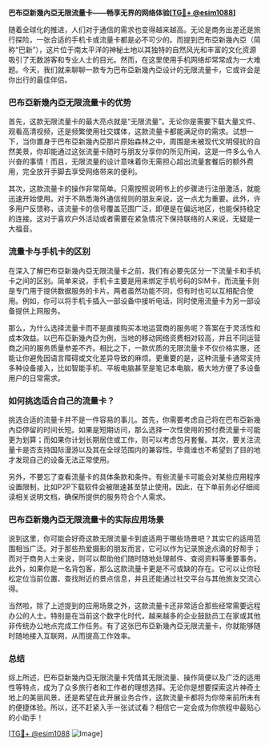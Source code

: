 **巴布亞新幾內亞无限流量卡——畅享无界的网络体验[[TG💪+ @esim1088](https://t.me/s/esim1088)]**

随着全球化的推进，人们对于通信的需求也变得越来越高。无论是商务出差还是旅行探险，一张合适的手机卡或流量卡都是必不可少的。而提到巴布亞新幾內亞（简称“巴新”），这片位于南太平洋的神秘土地以其独特的自然风光和丰富的文化资源吸引了无数游客和专业人士的目光。然而，在这里使用手机网络却常常成为一大难题。今天，我们就来聊聊一款专为巴布亞新幾內亞设计的无限流量卡，它或许会是你出行的最佳伴侣。

### 巴布亞新幾內亞无限流量卡的优势

首先，这款无限流量卡的最大亮点就是“无限流量”。无论你是需要下载大量文件、观看高清视频，还是频繁使用社交媒体，这款流量卡都能满足你的需求。试想一下，当你置身于巴布亞新幾內亞那片原始森林之中，周围是未被现代文明侵扰的自然美景，你却能通过这张流量卡随时与朋友分享你的所见所闻，这是一件多么令人兴奋的事情！而且，无限流量的设计意味着你无需担心超出流量套餐后的额外费用，完全放开手脚去享受网络带来的便利。

其次，这款流量卡的操作非常简单。只需按照说明书上的步骤进行注册激活，就能迅速开始使用。对于不熟悉海外通信规则的朋友来说，这一点尤为重要。此外，许多用户反馈称，该流量卡的信号覆盖范围广泛，即便是在偏远地区，也能保持稳定的连接。这对于喜欢户外活动或者需要在紧急情况下保持联络的人来说，无疑是一大福音。

### 流量卡与手机卡的区别

在深入了解巴布亞新幾內亞无限流量卡之前，我们有必要先区分一下流量卡和手机卡之间的区别。简单来说，手机卡主要是用来绑定手机号码的SIM卡，而流量卡则是专门用于提供数据服务的卡片。两者虽然功能不同，但有时也可以互相配合使用。例如，你可以将手机卡插入一部设备中接听电话，同时使用流量卡为另一部设备提供上网服务。

那么，为什么选择流量卡而不是直接购买本地运营商的服务呢？答案在于灵活性和成本效益。以巴布亞新幾內亞为例，当地的移动网络资费相对较高，并且不同运营商之间的服务质量参差不齐。相比之下，一款优质的无限流量卡不仅价格实惠，还能让你避免因语言障碍或文化差异导致的麻烦。更重要的是，这种流量卡通常支持多种设备接入，比如智能手机、平板电脑甚至是笔记本电脑，极大地方便了多设备用户的日常需求。

### 如何挑选适合自己的流量卡？

挑选合适的流量卡并不是一件容易的事儿。首先，你需要考虑自己将在巴布亞新幾內亞停留的时间长短。如果是短期访问，那么选择一次性使用的预付费流量卡可能更为划算；而如果你计划长期居住或工作，则可以考虑包月套餐。其次，要关注流量卡是否支持国际漫游以及其在全球范围内的兼容性。毕竟谁也不希望到了目的地才发现自己的设备无法正常使用。

另外，不要忘了查看流量卡的具体条款和条件。有些流量卡可能会对某些应用程序设置限制，比如P2P下载软件会被限速甚至禁止使用。因此，在下单前务必仔细阅读相关说明文档，确保所提供的服务符合个人需求。

### 巴布亞新幾內亞无限流量卡的实际应用场景

说到这里，你可能会好奇这款无限流量卡到底适用于哪些场景吧？其实它的适用范围相当广泛。对于那些热爱摄影的朋友而言，它可以作为记录旅途点滴的好帮手；而对于商务人士来说，则可以帮助他们随时随地处理邮件、查阅资料等重要事务。此外，如果你是一名背包客，那么这款流量卡更是不可或缺的存在。它可以让你轻松定位当前位置、查找附近的景点信息，并且还能通过社交平台与其他旅友交流心得。

当然啦，除了上述提到的应用场景之外，这款流量卡还非常适合那些经常需要远程办公的人士。特别是在当前这个数字化时代，越来越多的企业鼓励员工在家或其他非传统办公地点完成工作任务。有了这张巴布亞新幾內亞无限流量卡，你就能够随时随地接入互联网，从而提高工作效率。

### 总结

综上所述，巴布亞新幾內亞无限流量卡凭借其无限流量、操作简便以及广泛的适用性等特点，成为了众多旅行者和工作者的理想选择。无论你是想要探索这片神奇土地上的美丽风景，还是希望在此开展业务合作，这款流量卡都将为你带来前所未有的便捷体验。所以，还不赶紧入手一张试试看？相信它一定会成为你旅程中最贴心的小助手！

[[TG💪+ @esim1088](https://t.me/s/esim1088) ![Image](https://i.postimg.cc/4NQfJmqS/Snipaste-2025-05-13-00-14-12.png)]
